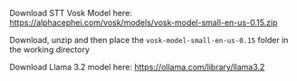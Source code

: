 Download STT Vosk Model here: https://alphacephei.com/vosk/models/vosk-model-small-en-us-0.15.zip

Download, unzip and then place the `vosk-model-small-en-us-0.15` folder in the working directory


Download Llama 3.2 model here: https://ollama.com/library/llama3.2


